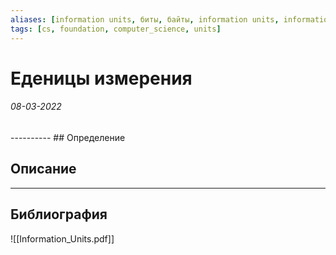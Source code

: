 ```yaml
---
aliases: [information units, биты, байты, information units, information unit]
tags: [cs, foundation, computer_science, units]
---
```

# Еденицы измерения
<h6>08-03-2022</h6>
----------
## Определение

## Описание

---
## Библиография
![[Information_Units.pdf]] 
